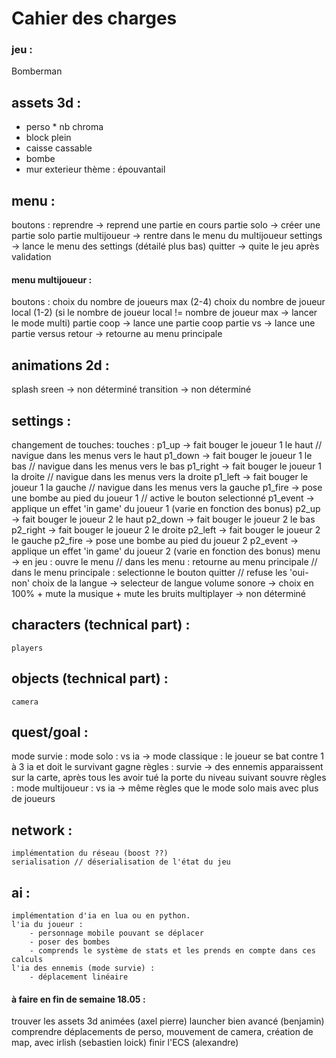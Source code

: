 Cahier des charges
==================

### jeu :  
Bomberman

## assets 3d :  
- perso * nb chroma
- block plein
- caisse cassable
- bombe
- mur exterieur
thème : épouvantail

## menu :  
boutons :
	reprendre		-> reprend une partie en cours
	partie solo		-> créer une partie solo
	partie multijoueur	-> rentre dans le menu du multijoueur
	settings		-> lance le menu des settings (détailé plus bas)
	quitter			-> quite le jeu après validation
#### menu multijoueur :
boutons :
	choix du nombre de joueurs max (2-4)
	choix du nombre de joueur local (1-2) (si le nombre de joueur local != nombre de joueur max -> lancer le mode multi)
	partie coop		-> lance une partie coop
	partie vs		-> lance une partie versus
	retour			-> retourne au menu principale


## animations 2d :
splash sreen		-> non déterminé
transition		-> non déterminé

## settings :
changement de touches:
	touches :
		p1_up		-> fait bouger le joueur 1 le haut	// navigue dans les menus vers le haut
		p1_down		-> fait bouger le joueur 1 le bas	// navigue dans les menus vers le bas
		p1_right	-> fait bouger le joueur 1 la droite	// navigue dans les menus vers la droite
		p1_left		-> fait bouger le joueur 1 la gauche	// navigue dans les menus vers la gauche
		p1_fire		-> pose une bombe au pied du joueur 1	// active le bouton selectionné
		p1_event	-> applique un effet 'in game' du joueur 1 (varie en fonction des bonus)
		p2_up		-> fait bouger le joueur 2 le haut
		p2_down		-> fait bouger le joueur 2 le bas
		p2_right	-> fait bouger le joueur 2 le droite
		p2_left		-> fait bouger le joueur 2 le gauche
		p2_fire		-> pose une bombe au pied du joueur 2
		p2_event	-> applique un effet 'in game' du joueur 2 (varie en fonction des bonus)
		menu		-> en jeu : ouvre le menu // dans les menu : retourne au menu principale // dans le menu principale : selectionne le bouton quitter // refuse les 'oui-non'
choix de la langue	-> selecteur de langue
volume sonore		-> choix en 100% + mute la musique + mute les bruits
multiplayer		-> non déterminé

## characters (technical part) :
	players

## objects (technical part) :
	camera

## quest/goal :
mode survie :
	mode solo :
		vs ia		-> mode classique : le joueur se bat contre 1 à 3 ia et doit le survivant gagne
		règles :
		survie		-> des ennemis apparaissent sur la carte, après tous les avoir tué la porte du niveau suivant souvre
		règles :
	mode multijoueur :
		vs ia		-> même règles que le mode solo mais avec plus de joueurs

## network :
	implémentation du réseau (boost ??)
	serialisation // déserialisation de l'état du jeu

## ai :
	implémentation d'ia en lua ou en python.
	l'ia du joueur :
		- personnage mobile pouvant se déplacer
		- poser des bombes
		- comprends le système de stats et les prends en compte dans ces calculs
	l'ia des ennemis (mode survie) :
		- déplacement linéaire

#### à faire en fin de semaine 18.05 :
trouver les assets 3d animées (axel pierre)
launcher bien avancé (benjamin)
comprendre déplacements de perso, mouvement de camera, création de map, avec irlish  (sebastien loick)
finir l'ECS (alexandre)